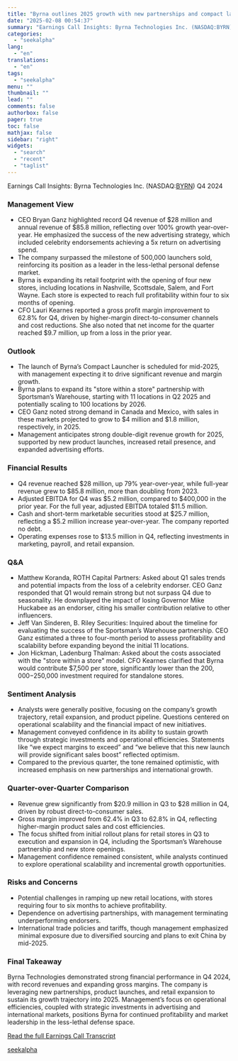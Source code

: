 ```yaml
---
title: "Byrna outlines 2025 growth with new partnerships and compact launcher launch"
date: "2025-02-08 00:54:37"
summary: "Earnings Call Insights: Byrna Technologies Inc. (NASDAQ:BYRN) Q4 2024 Management View CEO Bryan Ganz highlighted record Q4 revenue of $28 million and annual revenue of $85.8 million, reflecting over 100% growth year-over-year. He emphasized the success of the new advertising strategy, which included celebrity endorsements achieving a 5x return on..."
categories:
  - "seekalpha"
lang:
  - "en"
translations:
  - "en"
tags:
  - "seekalpha"
menu: ""
thumbnail: ""
lead: ""
comments: false
authorbox: false
pager: true
toc: false
mathjax: false
sidebar: "right"
widgets:
  - "search"
  - "recent"
  - "taglist"
---
```


Earnings Call Insights: Byrna Technologies Inc. (NASDAQ:[BYRN](https://seekingalpha.com/symbol/BYRN "Byrna Technologies Inc.")) Q4 2024

### Management View

* CEO Bryan Ganz highlighted record Q4 revenue of $28 million and annual revenue of $85.8 million, reflecting over 100% growth year-over-year. He emphasized the success of the new advertising strategy, which included celebrity endorsements achieving a 5x return on advertising spend.
* The company surpassed the milestone of 500,000 launchers sold, reinforcing its position as a leader in the less-lethal personal defense market.
* Byrna is expanding its retail footprint with the opening of four new stores, including locations in Nashville, Scottsdale, Salem, and Fort Wayne. Each store is expected to reach full profitability within four to six months of opening.
* CFO Lauri Kearnes reported a gross profit margin improvement to 62.8% for Q4, driven by higher-margin direct-to-consumer channels and cost reductions. She also noted that net income for the quarter reached $9.7 million, up from a loss in the prior year.

### Outlook

* The launch of Byrna’s Compact Launcher is scheduled for mid-2025, with management expecting it to drive significant revenue and margin growth.
* Byrna plans to expand its "store within a store" partnership with Sportsman’s Warehouse, starting with 11 locations in Q2 2025 and potentially scaling to 100 locations by 2026.
* CEO Ganz noted strong demand in Canada and Mexico, with sales in these markets projected to grow to $4 million and $1.8 million, respectively, in 2025.
* Management anticipates strong double-digit revenue growth for 2025, supported by new product launches, increased retail presence, and expanded advertising efforts.

### Financial Results

* Q4 revenue reached $28 million, up 79% year-over-year, while full-year revenue grew to $85.8 million, more than doubling from 2023.
* Adjusted EBITDA for Q4 was $5.2 million, compared to $400,000 in the prior year. For the full year, adjusted EBITDA totaled $11.5 million.
* Cash and short-term marketable securities stood at $25.7 million, reflecting a $5.2 million increase year-over-year. The company reported no debt.
* Operating expenses rose to $13.5 million in Q4, reflecting investments in marketing, payroll, and retail expansion.

### Q&A

* Matthew Koranda, ROTH Capital Partners: Asked about Q1 sales trends and potential impacts from the loss of a celebrity endorser. CEO Ganz responded that Q1 would remain strong but not surpass Q4 due to seasonality. He downplayed the impact of losing Governor Mike Huckabee as an endorser, citing his smaller contribution relative to other influencers.
* Jeff Van Sinderen, B. Riley Securities: Inquired about the timeline for evaluating the success of the Sportsman’s Warehouse partnership. CEO Ganz estimated a three to four-month period to assess profitability and scalability before expanding beyond the initial 11 locations.
* Jon Hickman, Ladenburg Thalman: Asked about the costs associated with the "store within a store" model. CFO Kearnes clarified that Byrna would contribute $7,500 per store, significantly lower than the $200,000-$250,000 investment required for standalone stores.

### Sentiment Analysis

* Analysts were generally positive, focusing on the company’s growth trajectory, retail expansion, and product pipeline. Questions centered on operational scalability and the financial impact of new initiatives.
* Management conveyed confidence in its ability to sustain growth through strategic investments and operational efficiencies. Statements like “we expect margins to exceed” and “we believe that this new launch will provide significant sales boost” reflected optimism.
* Compared to the previous quarter, the tone remained optimistic, with increased emphasis on new partnerships and international growth.

### Quarter-over-Quarter Comparison

* Revenue grew significantly from $20.9 million in Q3 to $28 million in Q4, driven by robust direct-to-consumer sales.
* Gross margin improved from 62.4% in Q3 to 62.8% in Q4, reflecting higher-margin product sales and cost efficiencies.
* The focus shifted from initial rollout plans for retail stores in Q3 to execution and expansion in Q4, including the Sportsman’s Warehouse partnership and new store openings.
* Management confidence remained consistent, while analysts continued to explore operational scalability and incremental growth opportunities.

### Risks and Concerns

* Potential challenges in ramping up new retail locations, with stores requiring four to six months to achieve profitability.
* Dependence on advertising partnerships, with management terminating underperforming endorsers.
* International trade policies and tariffs, though management emphasized minimal exposure due to diversified sourcing and plans to exit China by mid-2025.

### Final Takeaway

Byrna Technologies demonstrated strong financial performance in Q4 2024, with record revenues and expanding gross margins. The company is leveraging new partnerships, product launches, and retail expansion to sustain its growth trajectory into 2025. Management’s focus on operational efficiencies, coupled with strategic investments in advertising and international markets, positions Byrna for continued profitability and market leadership in the less-lethal defense space.

[Read the full Earnings Call Transcript](https://seekingalpha.com/symbol/BYRN/earnings/transcripts)

[seekalpha](https://seekingalpha.com/news/4405341-byrna-outlines-2025-growth-with-new-partnerships-and-compact-launcher-launch)
